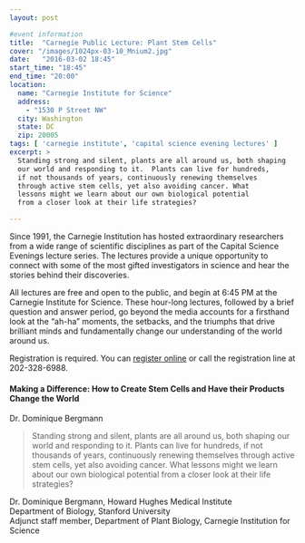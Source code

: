 ```yaml
---
layout: post

#event information
title:  "Carnegie Public Lecture: Plant Stem Cells"
cover: "/images/1024px-03-10_Mnium2.jpg"
date:   "2016-03-02 18:45"
start_time: "18:45"
end_time: "20:00"
location:
  name: "Carnegie Institute for Science"
  address:
    - "1530 P Street NW"
  city: Washington
  state: DC
  zip: 20005
tags: [ 'carnegie institute', 'capital science evening lectures' ]
excerpt: >
  Standing strong and silent, plants are all around us, both shaping
  our world and responding to it.  Plants can live for hundreds,
  if not thousands of years, continuously renewing themselves
  through active stem cells, yet also avoiding cancer. What
  lessons might we learn about our own biological potential
  from a closer look at their life strategies?

---
```


Since 1991, the Carnegie Institution has hosted extraordinary
researchers from a wide range of scientific disciplines as part
of the Capital Science Evenings lecture series. The lectures
provide a unique opportunity to connect with some of the most
gifted investigators in science and hear the stories behind
their discoveries.

All lectures are free and open to the public, and begin at 6:45 PM
at the Carnegie Institute for Science.
These hour-long lectures, followed by a brief
question and answer period, go beyond the media accounts for a
firsthand look at the “ah-ha” moments, the setbacks, and the triumphs
that drive brilliant minds and fundamentally change our understanding
of the world around us.
 
Registration is required. You can [register online](https://carnegiescience.edu/events/lectures/dr-dominique-bergmann-making-difference-how-create-stem-cells-and-have-their) or call the
registration line at 202-328-6988.

####  Making a Difference: How to Create Stem Cells and Have their Products Change the World

Dr. Dominique Bergmann

> Standing strong and silent, plants are all around us, both shaping
> our world and responding to it.  Plants can live for hundreds,
> if not thousands of years, continuously renewing themselves
> through active stem cells, yet also avoiding cancer. What
> lessons might we learn about our own biological potential
> from a closer look at their life strategies?
 
Dr. Dominique Bergmann, Howard Hughes Medical Institute  
Department of Biology, Stanford University  
Adjunct staff member, Department of Plant Biology, 
Carnegie Institution for Science
